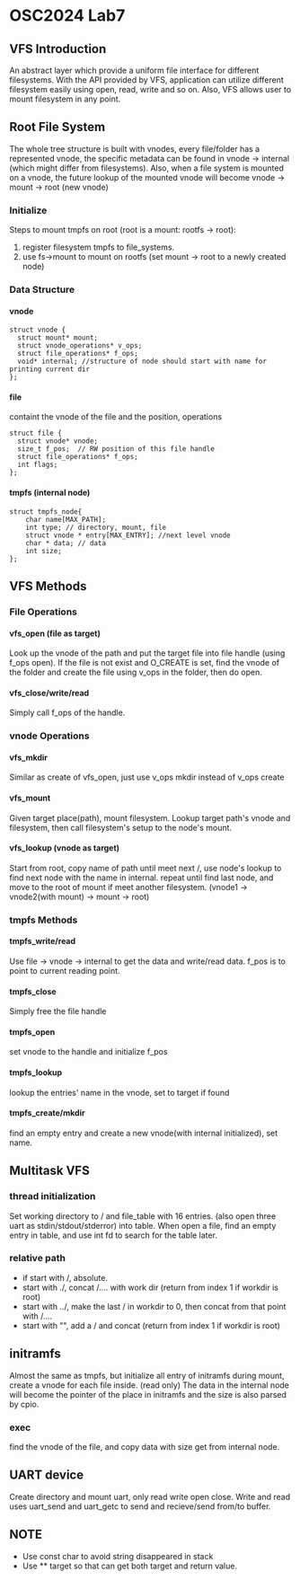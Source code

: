 # OSC2024 Lab7
## VFS Introduction
An abstract layer which provide a uniform file interface for different filesystems. With the API provided by VFS, application can utilize different filesystem easily using open, read, write and so on. Also, VFS allows user to mount filesystem in any point.

## Root File System
The whole tree structure is built with vnodes, every file/folder has a represented vnode, the specific metadata can be found in vnode -> internal (which might differ from filesystems). Also, when a file system is mounted on a vnode, the future lookup of the mounted vnode will become vnode -> mount -> root (new vnode)
### Initialize
Steps to mount tmpfs on root (root is a mount: rootfs -> root):
1. register filesystem tmpfs to file_systems.
2. use fs->mount to mount on rootfs (set mount -> root to a newly created node)

### Data Structure
#### vnode
```
struct vnode {
  struct mount* mount;
  struct vnode_operations* v_ops;
  struct file_operations* f_ops;
  void* internal; //structure of node should start with name for printing current dir
};
```
#### file
containt the vnode of the file and the position, operations
```
struct file {
  struct vnode* vnode;
  size_t f_pos;  // RW position of this file handle
  struct file_operations* f_ops;
  int flags;
};
```
#### tmpfs (internal node)
```
struct tmpfs_node{
    char name[MAX_PATH];
    int type; // directory, mount, file
    struct vnode * entry[MAX_ENTRY]; //next level vnode
    char * data; // data
    int size;
};
```

## VFS Methods
### File Operations
#### vfs_open (file as target)
Look up the vnode of the path and put the target file into file handle (using f_ops open). If the file is not exist and O_CREATE is set, find the vnode of the folder and create the file using v_ops in the folder, then do open.
#### vfs_close/write/read
Simply call f_ops of the handle.
### vnode Operations
#### vfs_mkdir
Similar as create of vfs_open, just use v_ops mkdir instead of v_ops create
#### vfs_mount
Given target place(path), mount filesystem. Lookup target path's vnode and filesystem, then call filesystem's setup to the node's mount.
#### vfs_lookup (vnode as target)
Start from root, copy name of path until meet next /, use node's lookup to find next node with the name in internal. repeat until find last node, and move to the root of mount if meet another filesystem.
(vnode1 -> vnode2(with mount) -> mount -> root)

### tmpfs Methods
#### tmpfs_write/read
Use file -> vnode -> internal to get the data and write/read data. f_pos is to point to current reading point.
#### tmpfs_close
Simply free the file handle
#### tmpfs_open
set vnode to the handle and initialize f_pos 
#### tmpfs_lookup
lookup the entries' name in the vnode, set to target if found
#### tmpfs_create/mkdir
find an empty entry and create a new vnode(with internal initialized), set name.

## Multitask VFS
### thread initialization
Set working directory to / and file_table with 16 entries. (also open three uart as stdin/stdout/stderror) into table. When open a file, find an empty entry in table, and use int fd to search for the table later.
### relative path
* if start with /, absolute.
* start with ./, concat /.... with work dir (return from index 1 if workdir is root)
* start with ../, make the last / in workdir to 0, then concat from that point with /....
* start with "", add a / and concat (return from index 1 if workdir is root)

## initramfs
Almost the same as tmpfs, but initialize all entry of initramfs during mount, create a vnode for each file inside. (read only) The data in the internal node will become the pointer of the place in initramfs and the size is also parsed by cpio. 
### exec
find the vnode of the file, and copy data with size get from internal node.


## UART device
Create directory and mount uart, only read write open close. Write and read uses uart_send and uart_getc to send and recieve/send from/to buffer.

## NOTE
* Use const char to avoid string disappeared in stack
* Use ** target so that can get both target and return value. 